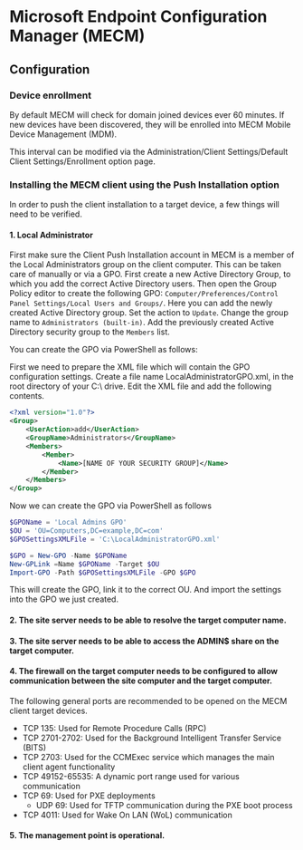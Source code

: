 # Microsoft Endpoint Configuration Manager (MECM)
## Configuration
### Device enrollment
By default MECM will check for domain joined devices ever 60 minutes. If new devices have been discovered, they will be enrolled into MECM Mobile Device Management (MDM).

This interval can be modified via the Administration/Client Settings/Default Client Settings/Enrollment option page.

### Installing the MECM client using the Push Installation option
In order to push the client installation to a target device, a few things will need to be verified.  

#### 1. Local Administrator  
First make sure the Client Push Installation account in MECM is a member of the Local Administrators group on the client computer.
This can be taken care of manually or via a GPO. First create a new Active Directory Group, to which you add the correct Active Directory users.
Then open the Group Policy editor to create the following GPO: `Computer/Preferences/Control Panel Settings/Local Users and Groups/`. Here you can add the newly created Active Directory group.
Set the action to `Update`. Change the group name to `Administrators (built-in)`. Add the previously created Active Directory security group to the `Members` list.  

You can create the GPO via PowerShell as follows:

First we need to prepare the XML file which will contain the GPO configuration settings.
Create a file name LocalAdministratorGPO.xml, in the root directory of your C:\ drive.
Edit the XML file and add the following contents.
```XML
<?xml version="1.0"?>
<Group>
    <UserAction>add</UserAction>
    <GroupName>Administrators</GroupName>
    <Members>
        <Member> 
            <Name>[NAME OF YOUR SECURITY GROUP]</Name>
        </Member>
    </Members>
</Group>
```

Now we can create the GPO via PowerShell as follows
```PowerShell
$GPOName = 'Local Admins GPO'
$OU = 'OU=Computers,DC=example,DC=com'
$GPOSettingsXMLFile = 'C:\LocalAdministratorGPO.xml'

$GPO = New-GPO -Name $GPOName
New-GPLink =Name $GPOName -Target $OU
Import-GPO -Path $GPOSettingsXMLFile -GPO $GPO
```

This will create the GPO, link it to the correct OU. And import the settings into the GPO we just created.


#### 2. The site server needs to be able to resolve the target computer name.  

#### 3. The site server needs to be able to access the ADMIN$ share on the target computer.  

#### 4. The firewall on the target computer needs to be configured to allow communication between the site computer and the target computer.  
The following general ports are recommended to be opened on the MECM client target devices.

- TCP 135: Used for Remote Procedure Calls (RPC)
- TCP 2701-2702: Used for the Background Intelligent Transfer Service (BITS)
- TCP 2703: Used for the CCMExec service which manages the main client agent functionality
- TCP 49152-65535: A dynamic port range used for various communication
- TCP 69: Used for PXE deployments
    - UDP 69: Used for TFTP communication during the PXE boot process
- TCP 4011: Used for Wake On LAN (WoL) communication

#### 5. The management point is operational.